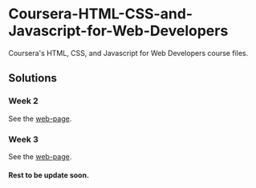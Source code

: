 # Coursera-HTML-CSS-and-Javascript-for-Web-Developers
Coursera's HTML, CSS, and Javascript for Web Developers course files.

## Solutions 
### Week 2 
See the [web-page](https://harshitruwali.github.io/Coursera-HTML-CSS-and-Javascript-for-Web-Developers/Week%202/index.html).

### Week 3
See the [web-page](https://harshitruwali.github.io/Coursera-HTML-CSS-and-Javascript-for-Web-Developers/Week%203/index.html).

#### Rest to be update soon.
